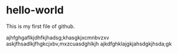 # hello-world
This is my first file of github.

ajhfghgaflkjdhfkjhadsg;khasgkjxcmnbvzxv
askjfhsadlkjfhgkcjxbv,mxzcuasdghlkjh
ajkdfghklajgkjahsdgkjhsda;gk
